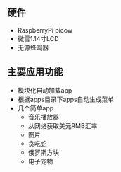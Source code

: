 ## 硬件
* RaspberryPi picow
* 微雪1.14寸LCD
* 无源蜂鸣器

## 主要应用功能
* 模块化自动加载app
* 根据apps目录下apps自动生成菜单
* 几个简单app
    - 音乐播放器
    - 从网络获取美元RMB汇率
    - 图片
    - 贪吃蛇
    - 俄罗斯方块
    - 电子宠物


